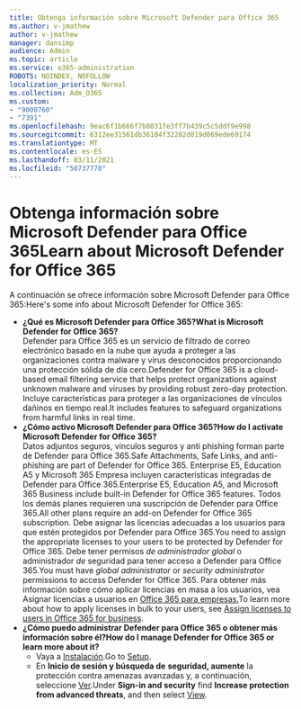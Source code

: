 ```yaml
---
title: Obtenga información sobre Microsoft Defender para Office 365
ms.author: v-jmathew
author: v-jmathew
manager: dansimp
audience: Admin
ms.topic: article
ms.service: o365-administration
ROBOTS: NOINDEX, NOFOLLOW
localization_priority: Normal
ms.collection: Adm_O365
ms.custom:
- "9000760"
- "7391"
ms.openlocfilehash: 9eac6f1b666f7b8031fe3ff7b439c5c5ddf9e998
ms.sourcegitcommit: 6312ee31561db36104f32282d019d069ede69174
ms.translationtype: MT
ms.contentlocale: es-ES
ms.lasthandoff: 03/11/2021
ms.locfileid: "50737770"
---
```

# <a name="learn-about-microsoft-defender-for-office-365"></a><span data-ttu-id="c4911-102">Obtenga información sobre Microsoft Defender para Office 365</span><span class="sxs-lookup"><span data-stu-id="c4911-102">Learn about Microsoft Defender for Office 365</span></span>

<span data-ttu-id="c4911-103">A continuación se ofrece información sobre Microsoft Defender para Office 365:</span><span class="sxs-lookup"><span data-stu-id="c4911-103">Here's some info about Microsoft Defender for Office 365:</span></span>

- <span data-ttu-id="c4911-104">**¿Qué es Microsoft Defender para Office 365?**</span><span class="sxs-lookup"><span data-stu-id="c4911-104">**What is Microsoft Defender for Office 365?**</span></span>  
    <span data-ttu-id="c4911-105">Defender para Office 365 es un servicio de filtrado de correo electrónico basado en la nube que ayuda a proteger a las organizaciones contra malware y virus desconocidos proporcionando una protección sólida de día cero.</span><span class="sxs-lookup"><span data-stu-id="c4911-105">Defender for Office 365 is a cloud-based email filtering service that helps protect organizations against unknown malware and viruses by providing robust zero-day protection.</span></span> <span data-ttu-id="c4911-106">Incluye características para proteger a las organizaciones de vínculos dañinos en tiempo real.</span><span class="sxs-lookup"><span data-stu-id="c4911-106">It includes features to safeguard organizations from harmful links in real time.</span></span>
- <span data-ttu-id="c4911-107">**¿Cómo activo Microsoft Defender para Office 365?**</span><span class="sxs-lookup"><span data-stu-id="c4911-107">**How do I activate Microsoft Defender for Office 365?**</span></span>  
    <span data-ttu-id="c4911-108">Datos adjuntos seguros, vínculos seguros y anti phishing forman parte de Defender para Office 365.</span><span class="sxs-lookup"><span data-stu-id="c4911-108">Safe Attachments, Safe Links, and anti-phishing are part of Defender for Office 365.</span></span> <span data-ttu-id="c4911-109">Enterprise E5, Education A5 y Microsoft 365 Empresa incluyen características integradas de Defender para Office 365.</span><span class="sxs-lookup"><span data-stu-id="c4911-109">Enterprise E5, Education A5, and Microsoft 365 Business include built-in Defender for Office 365 features.</span></span> <span data-ttu-id="c4911-110">Todos los demás planes requieren una suscripción de Defender para Office 365.</span><span class="sxs-lookup"><span data-stu-id="c4911-110">All other plans require an add-on Defender for Office 365 subscription.</span></span> <span data-ttu-id="c4911-111">Debe asignar las licencias adecuadas a los usuarios para que estén protegidos por Defender para Office 365.</span><span class="sxs-lookup"><span data-stu-id="c4911-111">You need to assign the appropriate licenses to your users to be protected by Defender for Office 365.</span></span> <span data-ttu-id="c4911-112">Debe tener permisos *de administrador global* o administrador *de* seguridad para tener acceso a Defender para Office 365.</span><span class="sxs-lookup"><span data-stu-id="c4911-112">You must have *global administrator* or *security administrator* permissions to access Defender for Office 365.</span></span> <span data-ttu-id="c4911-113">Para obtener más información sobre cómo aplicar licencias en masa a los usuarios, vea Asignar licencias a usuarios en [Office 365 para empresas.](https://go.microsoft.com/fwlink/?linkid=2093435)</span><span class="sxs-lookup"><span data-stu-id="c4911-113">To learn more about how to apply licenses in bulk to your users, see [Assign licenses to users in Office 365 for business](https://go.microsoft.com/fwlink/?linkid=2093435).</span></span>
- <span data-ttu-id="c4911-114">**¿Cómo puedo administrar Defender para Office 365 o obtener más información sobre él?**</span><span class="sxs-lookup"><span data-stu-id="c4911-114">**How do I manage Defender for Office 365 or learn more about it?**</span></span>  
  - <span data-ttu-id="c4911-115">Vaya a [Instalación](https://go.microsoft.com/fwlink/p/?linkid=2075721).</span><span class="sxs-lookup"><span data-stu-id="c4911-115">Go to [Setup](https://go.microsoft.com/fwlink/p/?linkid=2075721).</span></span>  
  - <span data-ttu-id="c4911-116">En **Inicio de sesión y búsqueda de** **seguridad, aumente** la protección contra amenazas avanzadas y, a continuación, seleccione [Ver](https://go.microsoft.com/fwlink/?linkid=2109302).</span><span class="sxs-lookup"><span data-stu-id="c4911-116">Under **Sign-in and security** find **Increase protection from advanced threats**, and then select [View](https://go.microsoft.com/fwlink/?linkid=2109302).</span></span>
